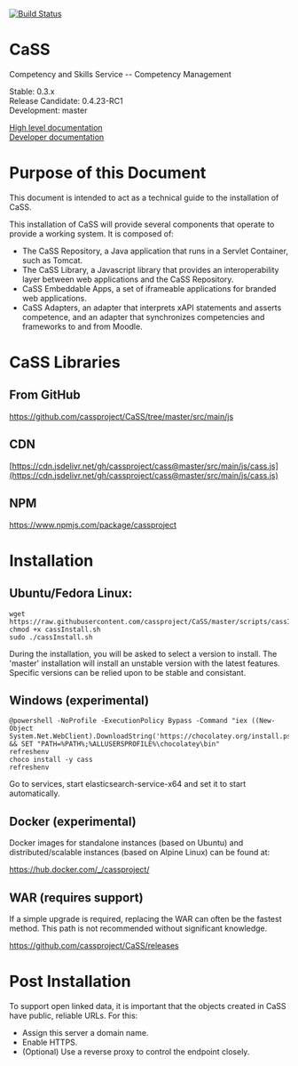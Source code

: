 [![Build Status](https://travis-ci.org/cassproject/CASS.svg?branch=master)](https://travis-ci.org/cassproject/CASS)
# CaSS
Competency and Skills Service -- Competency Management

Stable: 0.3.x  
Release Candidate: 0.4.23-RC1  
Development: master

[High level documentation](https://docs.cassproject.org)  
[Developer documentation](https://devs.cassproject.org)

# Purpose of this Document
This document is intended to act as a technical guide to the installation of CaSS.

This installation of CaSS will provide several components that operate to provide a working system. It is composed of:
 * The CaSS Repository, a Java application that runs in a Servlet Container, such as Tomcat.
 * The CaSS Library, a Javascript library that provides an interoperability layer between web applications and the CaSS Repository.
 * CaSS Embeddable Apps, a set of iframeable applications for branded web applications.
 * CaSS Adapters, an adapter that interprets xAPI statements and asserts competence, and an adapter that synchronizes competencies and frameworks to and from Moodle.

# CaSS Libraries
## From GitHub

https://github.com/cassproject/CaSS/tree/master/src/main/js

## CDN

[https://cdn.jsdelivr.net/gh/cassproject/cass@master/src/main/js/cass.js](https://cdn.jsdelivr.net/gh/cassproject/cass@master/src/main/js/cass.js)

## NPM

https://www.npmjs.com/package/cassproject

# Installation
## Ubuntu/Fedora Linux:

    wget https://raw.githubusercontent.com/cassproject/CaSS/master/scripts/cassInstall.sh
    chmod +x cassInstall.sh
    sudo ./cassInstall.sh
    
During the installation, you will be asked to select a version to install. The 'master' installation will install an unstable version with the latest features. Specific versions can be relied upon to be stable and consistant.

## Windows (experimental)

    @powershell -NoProfile -ExecutionPolicy Bypass -Command "iex ((New-Object System.Net.WebClient).DownloadString('https://chocolatey.org/install.ps1'))" && SET "PATH=%PATH%;%ALLUSERSPROFILE%\chocolatey\bin"
    refreshenv
    choco install -y cass
    refreshenv

Go to services, start elasticsearch-service-x64 and set it to start automatically.

## Docker (experimental)

Docker images for standalone instances (based on Ubuntu) and distributed/scalable instances (based on Alpine Linux) can be found at:

https://hub.docker.com/_/cassproject/

## WAR (requires support)

If a simple upgrade is required, replacing the WAR can often be the fastest method. This path is not recommended without significant knowledge.

https://github.com/cassproject/CaSS/releases

# Post Installation
To support open linked data, it is important that the objects created in CaSS have public, reliable URLs. For this:

 * Assign this server a domain name.
 * Enable HTTPS.
 * (Optional) Use a reverse proxy to control the endpoint closely.
